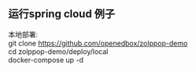 ## 运行spring cloud 例子

本地部署:  
git clone https://github.com/openedbox/zolppop-demo  
cd zolppop-demo/deploy/local  
docker-compose up -d  